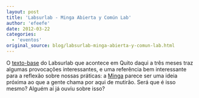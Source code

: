 ```yaml
---
layout: post
title: 'Labsurlab - Minga Abierta y Común Lab'
author: 'efeefe'
date: 2012-03-22
categories:
  - 'eventos'
original_source: blog/labsurlab-minga-abierta-y-comun-lab.html
---
```


O [texto-base](https://n-1.cc/mod/threaded_forums/topicposts.php?topic=1235049&group_guid=22816) do Labsurlab que acontece em Quito daqui a três meses traz algumas provocações interessantes, e uma referência bem interessante para a reflexão sobre nossas práticas: a [Minga](http://www.mira.ec/Paginas/Leyendas/Mingas.aspx) parece ser uma ideia próxima ao que a gente chama por aqui de mutirão. Será que é isso mesmo? Alguém aí já ouviu sobre isso?
